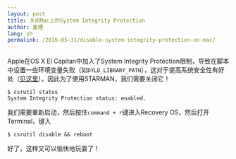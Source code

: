 ```yaml
---
layout: post
title: 关闭Mac上的System Integrity Protection
author: 董理
lang: zh
permalink: /2016-05-31/disable-system-integrity-protection-on-mac/
---
```


Apple在OS X El Capitan中加入了System Integrity Protection限制，导致在脚本中设置一些环境变量失败（如`DYLD_LIBRARY_PATH`），这对于提高系统安全性有好处（[见这里](https://support.apple.com/en-us/HT204899)）。因此为了使用STARMAN，我们需要关闭它！

```
$ csrutil status
System Integrity Protection status: enabled.
```

我们需要重新启动，然后按住`command + r`键进入Recovery OS，然后打开Terminal，键入

```
$ csrutil disable && reboot
```

好了，这样又可以愉快地玩耍了！
